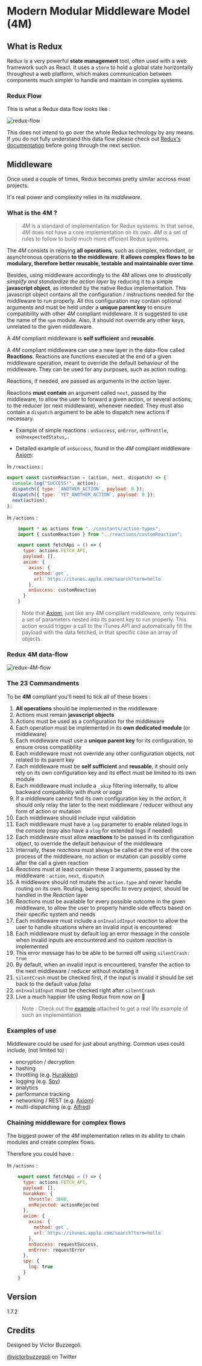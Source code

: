 # Modern Modular Middleware Model (4M)

## What is Redux

Redux is a very powerful **state management** tool, often used with a web framework such as React.
It uses a `store` to hold a global state horizontally throughout a web platform, which makes communication between components much simpler to handle and maintain in complex systems.

### Redux Flow

This is what a Redux data flow looks like :

![redux-flow](resources/redux-flow.jpg)

This does not intend to go over the whole Redux technology by any means. If you do not fully understand this data flow please check out [Redux's documentation](https://redux.js.org/) before going through the next section.

## Middleware

Once used a couple of times, Redux becomes pretty similar accross most projects.

It's real power and complexity relies in its _middleware_.

### What is the 4M ?

> _4M_ is a standard of implementation for Redux systems. In that sense, _4M_ does not have a core implementation on its own. _4M_ is a set of rules to follow to build much more efficient Redux systems.

The _4M_ consists in relaying **all operations**, such as complex, redondant, or asynchronous operations **to the middleware**. **It allows complex flows to be modulary, therefore better reusable, testable and maintainable over time**.

Besides, using middleware accordingly to the 4M allows one to _drastically simplify and standardize the action layer_ by reducing it to a simple **javascript object**, as intended by the native Redux implementation. This javascript object contains all the configuration / instructions needed for the middleware to run properly. All this configuration may contain optional arguments and must be held under a **unique parent key** to ensure compatibility with other _4M_ compliant middleware. It is suggested to use the name of the `npm` module. Also, it should not override any other keys, unrelated to the given middleware.

A _4M_ compliant middleware is **self sufficient** and **reusable**.

A _4M_ compliant middleware can use a new layer in the data-flow called **Reactions**. Reactions are functions executed at the end of a given middleware operation, meant to override the default behaviour of the middleware. They can be used for any purposes, such as action routing.

Reactions, if needed, are passed as arguments in the _action_ layer.

Reactions **must contain** an argument called `next`, passed by the middleware, to allow the user to forward a given action, or several actions, to the reducer (or next middleware), whenever needed. They must also contain a `dispatch` argument to be able to dispatch new actions if necessary.

- Example of simple reactions : `onSuccess`, `onError`, `onThrottle`, `onUnexpectedStatus`,..

- Detailed example of `onSuccess`, found in the _4M_ compliant middleware [Axiom](https://github.com/vbuzzegoli/axiom):

In `/reactions` :

```javascript
export const customReaction = (action, next, dispatch) => {
  console.log("SUCCESS!", action);
  dispatch({ type: `ANOTHER_ACTION`, payload: 0 });
  dispatch({ type: `YET_ANOTHER_ACTION`, payload: 0 });
  next(action);
};
```

In `/actions` :

```javascript
    import * as actions from "../constants/action-types";
    import { customReaction } from "../reactions/customReaction";

    export const fetchApi = () => {
      type: actions.FETCH_API,
      payload: [],
      axiom: {
        axios: {
          method:`get`,
          url:`https://itunes.apple.com/search?term=hello`
        },
        onSuccess: customReaction
      }
    }
```

> Note that [Axiom](https://github.com/vbuzzegoli/axiom), just like any 4M compliant middleware, only requires a set of parameters nested into its parent key to run properly. This action would trigger a call to the iTunes API and automatically fill the payload with the data fetched, in that specific case an array of objects.

### Redux 4M data-flow

![redux-4M-flow](resources/redux-4M-flow.jpg)

### The 23 Commandments

To be **4M** compliant you'll need to tick all of these boxes :

1. **All operations** should be implemented in the middleware
2. Actions must remain **javascript objects**
3. Actions must be used as a configuration for the middleware
4. Each operation must be implemented in its **own dedicated module** (or middleware)
5. Each middleware must use a **unique parent key** for its configuration, to ensure cross compatibility
6. Each middleware must not override any other configuration objects, not related to its parent key
7. Each middleware must be **self sufficient** and **reusable**, it should only rely on its own configuration key and its effect must be limited to its own module
8. Each middleware must include a `_skip` filtering internally, to allow backward compatibility with _thunk_ or _saga_
9. If a middleware cannot find its own configuration key in the _action_, it should only relay the later to the next middleware / reducer without any form of action or mutation
10. Each middleware should include input validation
11. Each middleware must have a `log` parameter to enable related logs in the console (may also have a `xlog` for extended logs if needed)
12. Each middleware must allow **reactions** to be passed in its configuration object, to override the default behaviour of the middleware
13. Internally, these _reactions_ must always be called at the end of the core process of the middleware, no action or mutation can possibly come after the call a given reaction
14. _Reactions_ must at least contain these 3 arguments, passed by the middleware : `action`, `next`, `dispatch`
15. A middleware should not mutate the `action.type` and never handle routing on its own. Routing, being specific to every project, should be handled in the _Reaction_ layer
16. _Reactions_ must be available for every possible outcome in the given middleware, to allow the user to properly handle side effects based on their specific system and needs
17. Each middleware must include a `onInvalidInput` _reaction_ to allow the user to handle situations where an invalid input is encountered
18. Each middleware must by default log an error message in the console when invalid inputs are encountered and no custom _reaction_ is implemented
19. This error message has to be able to be turned off using `silentCrash: true`
20. By default, when an invalid input is encountered, transfer the action to the next middleware / reducer without mutating it
21. `silentCrash` must be checked first, if the input is invalid it should be set back to the default value _false_
22. `onInvalidInput` must be checked right after `silentCrash`
23. Live a much happier life using Redux from now on :rocket:

> Note : Check out the [example](https://github.com/vbuzzegoli/4M/tree/master/example) attached to get a real life example of such an implementation

### Examples of use

Middleware could be used for just about anything.
Common uses could include, (not limited to) :

- encryption / decryption
- hashing
- throttling (e.g. [Hurakken](https://github.com/vbuzzegoli/hurakken))
- logging (e.g. [Spy](https://github.com/vbuzzegoli/spy))
- analytics
- performance tracking
- networking / REST (e.g. [Axiom](https://github.com/vbuzzegoli/axiom))
- multi-dispatching (e.g. [Alfred](https://github.com/vbuzzegoli/alfred))

### Chaining middleware for complex flows

The biggest power of the _4M_ implementation relies in its ability to chain modules and create complex flows.

Therefore you could have :

In `/actions` :

```javascript
    export const fetchApi = () => {
      type: actions.FETCH_API,
      payload: [],
      hurakken: {
        throttle: 3000,
        onRejected: actionRejected
      },
      axiom: {
        axios: {
          method:`get`,
          url:`https://itunes.apple.com/search?term=hello`
        },
        onSuccess: requestSuccess,
        onError: requestError
      },
      spy: {
        log: true
      }
    }
```

## Version

1.7.2

## Credits

Designed by Victor Buzzegoli.

[@victorbuzzegoli](https://twitter.com/victorbuzzegoli) on Twitter
